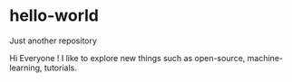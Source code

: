 # hello-world
Just another repository

Hi Everyone !
I like to explore new things such as open-source, machine-learning, tutorials.


